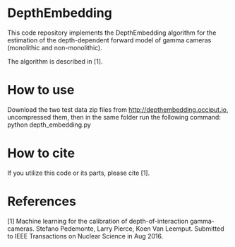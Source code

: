 # DepthEmbedding

This code repository implements the DepthEmbedding algorithm for the estimation of the depth-dependent 
forward model of gamma cameras (monolithic and non-monolithic). 

The algorithm is described in [1]. 


# How to use

Download the two test data zip files from http://depthembedding.occiput.io, uncompressed them, then in the same folder run the 
following command:  
python depth_embedding.py 


# How to cite

If you utilize this code or its parts, please cite [1]. 


# References

[1] Machine learning for the calibration of depth-of-interaction gamma-cameras. Stefano Pedemonte, Larry Pierce, Koen Van Leemput. 
Submitted to IEEE Transactions on Nuclear Science in Aug 2016. 

